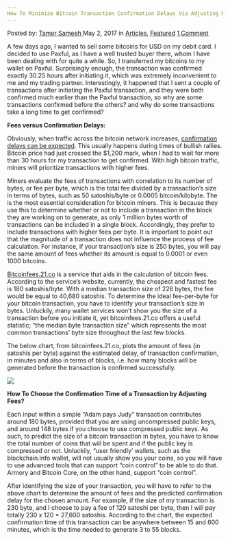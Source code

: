 ```yaml
---
How To Minimize Bitcoin Transaction Confirmation Delays Via Adjusting Miners&#8217; Fees?
---
```

<article class="post-listing post-19586 post type-post status-publish format-standard has-post-thumbnail hentry category-articles category-deepdot-news tag-adjusting tag-bitcoin tag-confirmation tag-delays tag-fees tag-miners tag-minimize tag-transaction">
    <div class="post-inner">
    <p class="post-meta">
    <span>Posted by: <a href="https://www.deepdotweb.com/author/tamersameeh/" title="">Tamer Sameeh </a></span>
    <span>May 2, 2017</span>
    <span>in <a href="https://www.deepdotweb.com/category/articles/" rel="category tag">Articles</a>, <a href="https://www.deepdotweb.com/category/deepdot-news/" rel="category tag">Featured</a></span>
    <span><a href="https://www.deepdotweb.com/2017/05/02/minimize-bitcoin-transaction-confirmation-delays-via-adjusting-miners-fees/#comments">1 Comment</a></span>
    </p>
    <div class="clear"></div>
    <div class="entry">
    <p>A few days ago, I wanted to sell some bitcoins for USD on my debit card. I decided to use Paxful, as I have a well trusted buyer there, whom I have been dealing with for quite a while. So, I transferred my bitcoins to my wallet on Paxful. Surprisingly enough, the transaction was confirmed exactly 30.25 hours after initiating it, which was extremely inconvenient to me and my trading partner. Interestingly, it happened that I sent a couple of transactions after initiating the Paxful transaction, and they were both confirmed much earlier than the Paxful transaction, so why are some transactions confirmed before the others? and why do some transactions take a long time to get confirmed?</p>
    <p><strong>Fees versus Confirmation Delays:</strong></p>
    <p>Obviously, when traffic across the bitcoin network increases, <a href="https://www.deepdotweb.com/2014/02/28/moving-bitcoins-works-transaction-taking-long/">confirmation delays can be expected</a>. This usually happens during times of bullish rallies. Bitcoin price had just crossed the $1,200 mark, when I had to wait for more than 30 hours for my transaction to get confirmed. With high bitcoin traffic, miners will prioritize transactions with higher fees.</p>
    <p>Miners evaluate the fees of transactions with correlation to its number of bytes, or fee per byte, which is the total fee divided by a transaction&#8217;s size in terms of bytes, such as 50 satoshis/byte or 0.0005 bitcoin/kilobyte. The is the most essential consideration for bitcoin miners. This is because they use this to determine whether or not to include a transaction in the block they are working on to generate, as only 1 million bytes worth of transactions can be included in a single block. Accordingly, they prefer to include transactions with higher fees per byte. It is important to point out that the magnitude of a transaction does not influence the process of fee calculation. For instance, if your transaction&#8217;s size is 250 bytes, you will pay the same amount of fees whether its amount is equal to 0.0001 or even 1000 bitcoins.</p>
    <p><a href="http://bitcoinfees.21.co">Bitcoinfees.21.co</a> is a service that aids in the calculation of bitcoin fees. According to the service&#8217;s website, currently, the cheapest and fastest fee is 180 satoshis/byte. With a median transaction size of 226 bytes, the fee would be equal to 40,680 satoshis. To determine the ideal fee-per-byte for your bitcoin transaction, you have to identify your transaction&#8217;s size in bytes. Unluckily, many wallet services won&#8217;t show you the size of a transaction before you initiate it, yet bitcoinfees.21.co offers a useful statistic; &#8220;the median byte transaction size&#8221; which represents the most common transactions&#8217; byte size throughout the last few blocks.</p>
    <p>The below chart, from bitcoinfees.21.co, plots the amount of fees (in satoshis per byte) against the estimated delay, of transaction confirmation, in minutes and also in terms of blocks, i.e. how many blocks will be generated before the transaction is confirmed successfully.</p>
    <p><img class="wp-image-19600 aligncenter" src="https://www.deepdotweb.com/wp-content/uploads/2017/05/word-image-2.png" srcset="https://www.deepdotweb.com/wp-content/uploads/2017/05/word-image-2.png 949w, https://www.deepdotweb.com/wp-content/uploads/2017/05/word-image-2-300x177.png 300w" sizes="(max-width: 949px) 100vw, 949px" /></p>
    <p><strong>How To Choose the Confirmation Time of a Transaction by Adjusting Fees?</strong></p>
    <p>Each input within a simple &#8220;Adam pays Judy&#8221; transaction contributes around 180 bytes, provided that you are using uncompressed public keys, and around 148 bytes if you choose to use compressed public keys. As such, to predict the size of a bitcoin transaction in bytes, you have to know the total number of coins that will be spent and if the public key is compressed or not. Unluckily, &#8220;user friendly&#8217; wallets, such as the blockchain.info wallet, will not usually show you your coins, so you will have to use advanced tools that can support &#8220;coin control&#8221; to be able to do that. Armory and Bitcoin Core, on the other hand, support &#8220;coin control&#8221;.</p>
    <p>After identifying the size of your transaction, you will have to refer to the above chart to determine the amount of fees and the predicted confirmation delay for the chosen amount. For example, if the size of my transaction is 230 byte, and I choose to pay a fee of 120 satoshi per byte, then I will pay totally 230 x 120 = 27,600 satoshis. According to the chart, the expected confirmation time of this transaction can be anywhere between 15 and 600 minutes, which is the time needed to generate 3 to 55 blocks.</p>
    </div>
    <span style="display:none"><a href="https://www.deepdotweb.com/tag/adjusting/" rel="tag">adjusting</a> <a href="https://www.deepdotweb.com/tag/bitcoin/" rel="tag">bitcoin</a> <a href="https://www.deepdotweb.com/tag/confirmation/" rel="tag">confirmation</a> <a href="https://www.deepdotweb.com/tag/delays/" rel="tag">delays</a> <a href="https://www.deepdotweb.com/tag/fees/" rel="tag">fees</a> <a href="https://www.deepdotweb.com/tag/miners/" rel="tag">miners</a> <a href="https://www.deepdotweb.com/tag/minimize/" rel="tag">minimize</a> <a href="https://www.deepdotweb.com/tag/transaction/" rel="tag">transaction</a></span> <span style="display:none" class="updated">2017-05-02</span>
    <div style="display:none" class="vcard author" itemprop="author" itemscope itemtype="http://schema.org/Person"><strong class="fn" itemprop="name"><a href="https://www.deepdotweb.com/author/tamersameeh/" title="Posts by Tamer Sameeh" rel="author">Tamer Sameeh</a></strong></div>
    </div>
</article>

